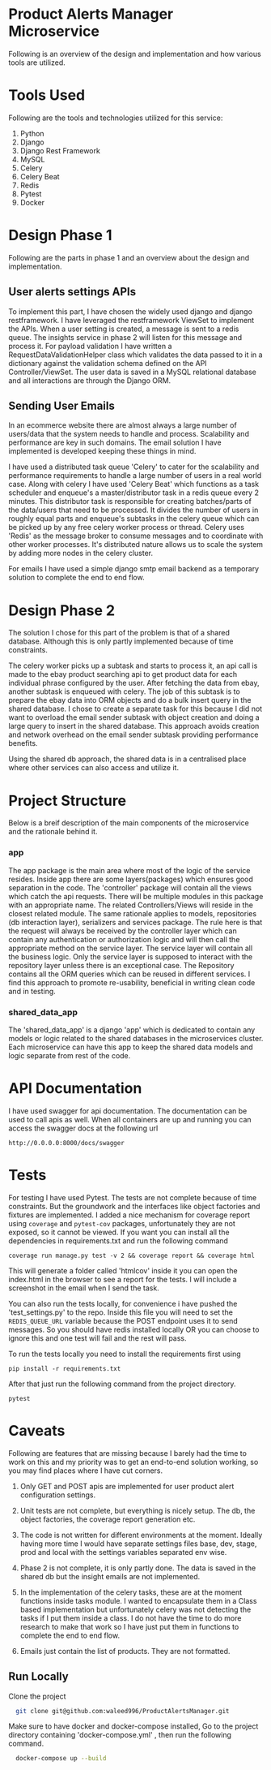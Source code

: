 
# Product Alerts Manager Microservice

Following is an overview of the design and implementation and how various tools are utilized.

# Tools Used
Following are the tools and technologies utilized for this service:

1. Python
2. Django
3. Django Rest Framework
4. MySQL
5. Celery
6. Celery Beat
7. Redis
8. Pytest
9. Docker

# Design Phase 1

Following are the parts in phase 1 and an overview about the design and implementation.

## User alerts settings APIs
To implement this part, I have chosen the widely used django and django restframework. I have leveraged the 
restframework ViewSet to implement the APIs. When a user setting is created, a message is sent to a redis queue. 
The insights service in phase 2 will listen for this message and process it. For payload validation I have written
a RequestDataValidationHelper class which validates the data passed to it in a dictionary against the validation schema
defined on the API Controller/ViewSet. The user data is saved in a MySQL relational database and all interactions are
through the Django ORM.

## Sending User Emails
In an ecommerce website there are almost always a large number of users/data that the system needs to handle and
process. Scalability and performance are key in such domains. The email solution I have implemented is developed
keeping these things in mind.

I have used a distributed task queue 'Celery' to cater for the scalability and performance requirements to handle a
large number of users in a real world case. Along with celery I have used 'Celery Beat' which functions as a task
scheduler and enqueue's a master/distributor task in a redis queue every 2 minutes. This distributor task is responsible
for creating batches/parts of the data/users that need to be processed. It divides the number of users in roughly equal
parts and enqueue's subtasks in the celery queue which can be picked up by any free celery worker process or thread.
Celery uses 'Redis' as the message broker to consume messages and to coordinate with other worker processes. It's 
distributed nature allows us to scale the system by adding more nodes in the celery cluster.

For emails I have used a simple django smtp email backend as a temporary solution to complete the end to end flow.

# Design Phase 2

The solution I chose for this part of the problem is that of a shared database. Although this is only partly implemented
because of time constraints.

The celery worker picks up a subtask and starts to process it, an api call is made to the ebay product searching api to
get product data for each individual phrase configured by the user. After fetching the data from ebay, another subtask
is enqueued with celery. The job of this subtask is to prepare the ebay data into ORM objects and do a bulk insert
query in the shared database. I chose to create a separate task for this because I did not want to overload the 
email sender subtask with object creation and doing a large query to insert in the shared database. This approach 
avoids creation and network overhead on the email sender subtask providing performance benefits.

Using the shared db approach, the shared data is in a centralised place where other services
can also access and utilize it.

# Project Structure
Below is a breif description of the main components of the microservice and the rationale behind it.

### app
The app package is the main area where most of the logic of the service resides. Inside app there are some 
layers(packages) which ensures good separation in the code. The 'controller' package will contain all the views which
catch the api requests. There will be multiple modules in this package with an appropriate name. The related 
Controllers/Views will reside in the closest related module. The same rationale applies to models, 
repositories (db interaction layer), serializers and services package. The rule here is that the request will always be 
received by the controller layer which can contain any authentication or authorization logic and will then call the
appropriate method on the service layer. The service layer will contain all the business logic. Only the service layer
is supposed to interact with the repository layer unless there is an exceptional case. The Repository contains all 
the ORM queries which can be reused in different services. I find this approach to promote re-usability, beneficial 
in writing clean code and in testing.

### shared_data_app
The 'shared_data_app' is a django 'app' which is dedicated to contain any models or logic related to the shared 
databases in the microservices cluster. Each microservice can have this app to keep the shared data models and logic 
separate from rest of the code.

# API Documentation
I have used swagger for api documentation. The documentation can be used to call apis as well. When all containers are
up and running you can access the swagger docs at the following url

```http://0.0.0.0:8000/docs/swagger```

# Tests
For testing I have used Pytest. The tests are not complete because of time constraints. But the groundwork and the 
interfaces like object factories and fixtures are implemented. I added a nice mechanism for coverage report 
using `coverage` and `pytest-cov` packages, unfortunately they are not exposed, so it cannot be viewed. If you want you
can install all the dependencies in requirements.txt and run the following command

```coverage run manage.py test -v 2 && coverage report && coverage html```

This will generate a folder called 'htmlcov' inside it you can open the index.html in the browser to see a report for 
the tests. I will include a screenshot in the email when I send the task.

You can also run the tests locally, for convenience i have pushed the 'test_settings.py' to the repo. Inside this file
you will need to set the `REDIS_QUEUE_URL` variable because the POST endpoint uses it to send messages. So you should 
have redis installed locally OR you can choose to ignore this and one test will fail and the rest will pass.

To run the tests locally you need to install the requirements first using

```pip install -r requirements.txt```

After that just run the following command from the project directory.

```pytest```


# Caveats

Following are features that are missing because I barely had the time to work on this and my priority was to get an
end-to-end solution working, so you may find places where I have cut corners.

1. Only GET and POST apis are implemented for user product alert configuration settings.

2. Unit tests are not complete, but everything is nicely setup. The db, the object factories, the coverage report 
generation etc.

3. The code is not written for different environments at the moment. Ideally having more time I would have separate 
settings files base, dev, stage, prod and local with the settings variables separated env wise.

4. Phase 2 is not complete, it is only partly done. The data is saved in the shared db but the insight emails are not
implemented.

5. In the implementation of the celery tasks, these are at the moment functions inside tasks module. I wanted to 
encapsulate them in a Class based implementation but unfortunately celery was not detecting the tasks if I put them 
inside a class. I do not have the time to do more research to make that work so I have just put them in functions to 
complete the end to end flow.

6. Emails just contain the list of products. They are not formatted.

## Run Locally

Clone the project

```bash
  git clone git@github.com:waleed996/ProductAlertsManager.git
```

Make sure to have docker and docker-compose installed, Go to the project directory containing 'docker-compose.yml' , 
then run the following command.

```bash
  docker-compose up --build
```


